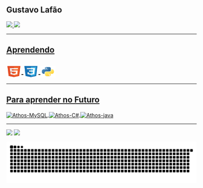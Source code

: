 ## Gustavo Lafão
<div>
  <a href="https://github.com/GustavoLafont">
  <img height="180em" src="https://github-readme-stats.vercel.app/api?username=GustavoLafont&show_icons=true&theme=tokyonight&include_all_commits=true&count_private=true"/>
  <img height="180em" src="https://github-readme-stats.vercel.app/api/top-langs/?username=GustavoLafont&layout=compact&langs_count=7&theme=tokyonight"/>
</div>
  
  <hr>
   <div style="display: inline_block">
    <h2> Aprendendo <h2>
    <img align="center" alt="Gustta-HTML" height="30" width="40" src="https://raw.githubusercontent.com/devicons/devicon/master/icons/html5/html5-original.svg">
    <img align="center" alt="Gustta-CSS" height="30" width="40" src="https://raw.githubusercontent.com/devicons/devicon/master/icons/css3/css3-original.svg">
    <img align="center" alt="Gustta-Python" height="30" width="40" src="https://raw.githubusercontent.com/devicons/devicon/master/icons/python/python-original.svg">
  </div>
    
 <hr>
 <div style="display: inline_block">
   <h2>Para aprender no Futuro</h2>
    <img align="center" alt="Athos-MySQL" height="120" width="120" src="https://waresoft.com.br/wp-content/uploads/2021/04/MySQL_Logo_600x600.png">
    <img align="center" alt="Athos-C#" height="60" width="60" src="https://growiz.com.br/wp-content/uploads/2020/08/kisspng-c-programming-language-logo-microsoft-visual-stud-atlas-portfolio-5b899192d7c600.1628571115357423548838.png">
    <img align="center" alt="Athos-java" height="80" width="80" src="https://softmany.com/wp-content/uploads/2017/08/Java-Runtime-Environment-for-Windows.png">
  <div>
    
 <hr>
     <a href="https://www.instagram.com/gusttav.henrique/" target="_blank"><img src="https://img.shields.io/badge/-Instagram-%23E4405F?style=for-the-badge&logo=instagram&logoColor=white" target="_blank"></a>
    <a href = "mailto:contato@gustavohenrique764@gmail.com"><img src="https://img.shields.io/badge/-Gmail-%23333?style=for-the-badge&logo=gmail&logoColor=white" target="_blank"</a>
  </div>
    
![Snake animation](https://github.com/GustavoLafont/GustavoLafont/blob/output/github-contribution-grid-snake.svg)
